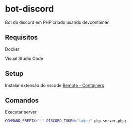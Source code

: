 # bot-discord

Bot do discord em PHP criado usando devcontainer.

## Requisitos

Docker

Visual Studio Code

## Setup

Instalar extensão do vscode [Remote - Containers](https://marketplace.visualstudio.com/items?itemName=ms-vscode-remote.remote-containers)

## Comandos

Executar server
```bash
COMMAND_PREFIX="!" DISCORD_TOKEN="token" php server.php;
```